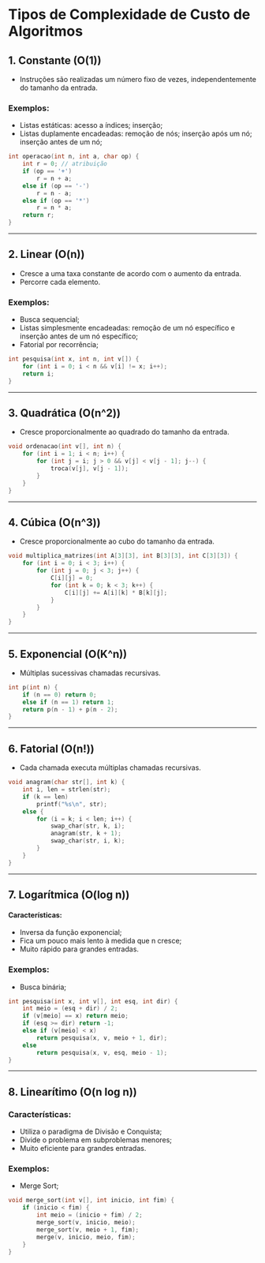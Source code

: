 # Tipos de Complexidade de Custo de Algoritmos


## 1. Constante (O(1))
- Instruções são realizadas um número fixo de vezes, independentemente do tamanho da entrada.

### Exemplos:
- Listas estáticas: acesso a índices; inserção;
- Listas duplamente encadeadas: remoção de nós; inserção após um nó; inserção antes de um nó;

```c
int operacao(int n, int a, char op) {
    int r = 0; // atribuição
    if (op == '+')
        r = n + a;
    else if (op == '-')
        r = n - a;
    else if (op == '*')
        r = n * a;
    return r;
}
```

---

## 2. Linear (O(n))
- Cresce a uma taxa constante de acordo com o aumento da entrada.
- Percorre cada elemento.

### Exemplos:
- Busca sequencial;
- Listas simplesmente encadeadas: remoção de um nó específico e inserção antes de um nó específico;
- Fatorial por recorrência;

```c
int pesquisa(int x, int n, int v[]) {
    for (int i = 0; i < n && v[i] != x; i++);
    return i;
}
```

---

## 3. Quadrática (O(n^2))
- Cresce proporcionalmente ao quadrado do tamanho da entrada.

```c
void ordenacao(int v[], int n) {
    for (int i = 1; i < n; i++) {
        for (int j = i; j > 0 && v[j] < v[j - 1]; j--) {
            troca(v[j], v[j - 1]);
        }
    }
}
```

---

## 4. Cúbica (O(n^3))
- Cresce proporcionalmente ao cubo do tamanho da entrada.

```c
void multiplica_matrizes(int A[3][3], int B[3][3], int C[3][3]) {
    for (int i = 0; i < 3; i++) {
        for (int j = 0; j < 3; j++) {
            C[i][j] = 0;
            for (int k = 0; k < 3; k++) {
                C[i][j] += A[i][k] * B[k][j];
            }
        }
    }
}
```

---

## 5. Exponencial (O(K^n))
- Múltiplas sucessivas chamadas recursivas.

```c
int p(int n) {
    if (n == 0) return 0;
    else if (n == 1) return 1;
    return p(n - 1) + p(n - 2);
}
```

---

## 6. Fatorial (O(n!))
- Cada chamada executa múltiplas chamadas recursivas.

```c
void anagram(char str[], int k) {
    int i, len = strlen(str);
    if (k == len)
        printf("%s\n", str);
    else {
        for (i = k; i < len; i++) {
            swap_char(str, k, i);
            anagram(str, k + 1);
            swap_char(str, i, k);
        }
    }
}
```

---

## 7. Logarítmica (O(log n))
#### Características:
- Inversa da função exponencial;
- Fica um pouco mais lento à medida que n cresce;
- Muito rápido para grandes entradas.

### Exemplos:
- Busca binária;

```c
int pesquisa(int x, int v[], int esq, int dir) {
    int meio = (esq + dir) / 2;
    if (v[meio] == x) return meio;
    if (esq >= dir) return -1;
    else if (v[meio] < x)
        return pesquisa(x, v, meio + 1, dir);
    else
        return pesquisa(x, v, esq, meio - 1);
}
```

---

## 8. Linearítimo (O(n log n))
### Características:
- Utiliza o paradigma de Divisão e Conquista;
- Divide o problema em subproblemas menores;
- Muito eficiente para grandes entradas.

### Exemplos:
- Merge Sort;

```c
void merge_sort(int v[], int inicio, int fim) {
    if (inicio < fim) {
        int meio = (inicio + fim) / 2;
        merge_sort(v, inicio, meio);
        merge_sort(v, meio + 1, fim);
        merge(v, inicio, meio, fim);
    }
}
```


